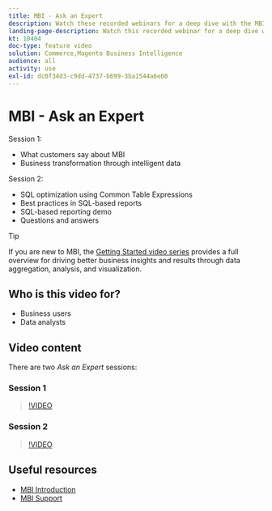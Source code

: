 ```yaml
---
title: MBI - Ask an Expert
description: Watch these recorded webinars for a deep dive with the MBI product team, including business transformation through intelligent data.
landing-page-description: Watch this recorded webinar for a deep dive with the MBI product team, including business transformation through intelligent data.
kt: 10404
doc-type: feature video
solution: Commerce,Magento Business Intelligence
audience: all
activity: use
exl-id: dc0f34d3-c9dd-4737-b699-3ba1544a6e60
---
```

# MBI - Ask an Expert

Session 1:

- What customers say about MBI
- Business transformation through intelligent data

Session 2:

- SQL optimization using Common Table Expressions
- Best practices in SQL-based reports
- SQL-based reporting demo
- Questions and answers

>[!TIP]
>
>If you are new to MBI, the [Getting Started video series](./../1-overview.md) provides a full overview for driving better business insights and results through data aggregation, analysis, and visualization.

## Who is this video for?

- Business users
- Data analysts

## Video content

There are two _Ask an Expert_ sessions:

### Session 1

>[!VIDEO](https://video.tv.adobe.com/v/342409?quality=12&learn=on)

### Session 2

>[!VIDEO](https://video.tv.adobe.com/v/342410?quality=12&learn=on)

## Useful resources

- [MBI Introduction](https://docs.magento.com/mbi/getting-started/getting-started.html)
- [MBI Support](https://support.magento.com/hc/en-us/articles/360016730811)
